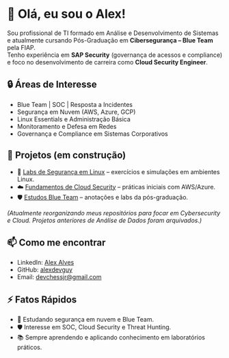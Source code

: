 # 👋 Olá, eu sou o Alex!

Sou profissional de TI formado em Análise e Desenvolvimento de Sistemas e atualmente cursando Pós-Graduação em **Cibersegurança – Blue Team** pela FIAP.  
Tenho experiência em **SAP Security** (governança de acessos e compliance) e foco no desenvolvimento de carreira como **Cloud Security Engineer**.  

## 🔒 Áreas de Interesse

- Blue Team | SOC | Resposta a Incidentes  
- Segurança em Nuvem (AWS, Azure, GCP)  
- Linux Essentials e Administração Básica  
- Monitoramento e Defesa em Redes  
- Governança e Compliance em Sistemas Corporativos  

## 📂 Projetos (em construção)

- 🔐 [Labs de Segurança em Linux](#) – exercícios e simulações em ambientes Linux.  
- ☁️ [Fundamentos de Cloud Security](#) – práticas iniciais com AWS/Azure.  
- 🛡️ [Estudos Blue Team](#) – anotações e labs da pós-graduação.  

*(Atualmente reorganizando meus repositórios para focar em Cybersecurity e Cloud. Projetos anteriores de Análise de Dados foram arquivados.)*  

## 📫 Como me encontrar

- LinkedIn: [Alex Alves](https://www.linkedin.com/in/alex-alves-security)  
- GitHub: [alexdevguy](https://github.com/alexdevguy)  
- Email: devchessjr@gmail.com  

## ⚡ Fatos Rápidos

- 🌱 Estudando segurança em nuvem e Blue Team.  
- 🛡️ Interesse em SOC, Cloud Security e Threat Hunting.  
- 📚 Sempre aprendendo e aplicando conhecimento em laboratórios práticos.  
